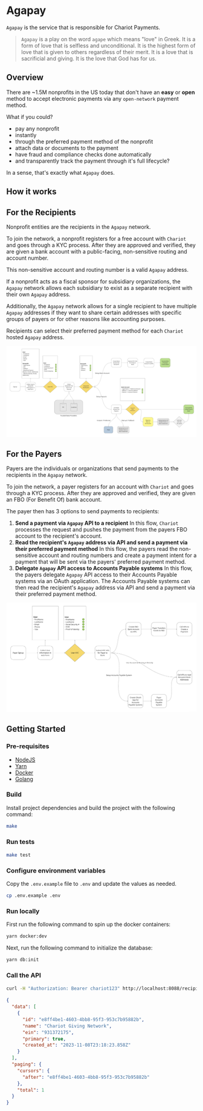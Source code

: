 # Agapay

`Agapay` is the service that is responsible for Chariot Payments.

> `Agapay` is a play on the word `agape` which means "love" in Greek. It is a form of love that is selfless and unconditional.
It is the highest form of love that is given to others regardless of their merit.
It is a love that is sacrificial and giving. It is the love that God has for us.

## Overview

There are ~1.5M nonprofits in the US today that don't have an **easy** or **open** method
to accept electronic payments via any `open-network` payment method.

What if you could?

- pay any nonprofit
- instantly
- through the preferred payment method of the nonprofit
- attach data or documents to the payment
- have fraud and compliance checks done automatically
- and transparently track the payment through it's full lifecycle?

In a sense, that's exactly what `Agapay` does.

## How it works

## For the Recipients

Nonprofit entities are the recipients in the `Agapay` network.

To join the network, a nonprofit registers for a free account with `Chariot` and goes through a KYC process.
After they are approved and verified, they are given a bank account with a public-facing, non-sensitive
routing and account number.

This non-sensitive account and routing number is a valid `Agapay` address.

If a nonprofit acts as a fiscal sponsor for subsidiary organizations,
the `Agapay` network allows each subsidiary to exist as a separate recipient with their own `Agapay` address.

Additionally, the `Agapay` network allows for a single recipient to have multiple `Agapay` addresses
if they want to share certain addresses with specific groups of payers or for other reasons like accounting purposes.

Recipients can select their preferred payment method for each `Chariot` hosted `Agapay` address.

![Recipient Onboarding Flow](./docs/assets/recipient_onboarding_flow.png)

## For the Payers

Payers are the individuals or organizations that send payments to the recipients in the `Agapay` network.

To join the network, a payer registers for an account with `Chariot` and goes through a KYC process.
After they are approved and verified, they are given an FBO (For Benefit Of) bank account.

The payer then has 3 options to send payments to recipients:

1. **Send a payment via `Agapay` API to a recipient**
 In this flow, `Chariot` processes the request and pushes the payment from the payers FBO account to the recipient's account.
2. **Read the recipient's `Agapay` address via API and send a payment via their preferred payment method**
 In this flow, the payers read the non-sensitive account and routing numbers and create a payment intent
 for a payment that will be sent via the payers' preferred payment method.
3. **Delegate `Agapay` API access to Accounts Payable systems**
 In this flow, the payers delegate `Agapay` API access to their Accounts Payable systems via an OAuth application.
 The Accounts Payable systems can then read the recipient's `Agapay` address via API and send a payment via their preferred payment method.

![Payer Onboarding Flow](./docs/assets/payer_onboarding_flow.png)

## Getting Started

### Pre-requisites

- [NodeJS](https://nodejs.org/en/download/)
- [Yarn](https://yarnpkg.com/en/docs/install)
- [Docker](https://docs.docker.com/install/)
- [Golang](https://golang.org/doc/install)

### Build

Install project dependencies and build the project with the following command:

```bash
make
```

### Run tests

```bash
make test
```

### Configure environment variables

Copy the `.env.example` file to `.env` and update the values as needed.

```bash
cp .env.example .env
```

### Run locally

First run the following command to spin up the docker containers:

```bash
yarn docker:dev
```

Next, run the following command to initialize the database:

```bash
yarn db:init
```

### Call the API

```bash
curl -H "Authorization: Bearer chariot123" http://localhost:8088/recipients | jq .
```

```json
{
  "data": [
    {
      "id": "e8ff4be1-4603-4bb8-95f3-953c7b95882b",
      "name": "Chariot Giving Network",
      "ein": "931372175",
      "primary": true,
      "created_at": "2023-11-08T23:18:23.858Z"
    }
  ],
  "paging": {
    "cursors": {
      "after": "e8ff4be1-4603-4bb8-95f3-953c7b95882b"
    },
    "total": 1
  }
}
```
